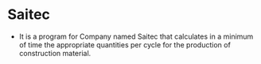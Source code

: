# Saitec
- It is a program for Company named Saitec that calculates in a minimum of time the appropriate quantities per cycle for the production of construction material.

